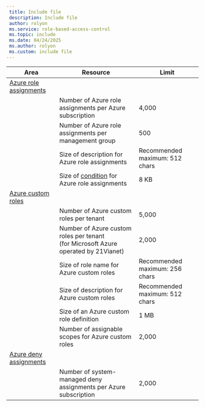 ```yaml
---
 title: Include file
 description: Include file
 author: rolyon
 ms.service: role-based-access-control
 ms.topic: include
 ms.date: 04/24/2025
 ms.author: rolyon
 ms.custom: include file
---
```


| Area | Resource | Limit |
| --- | --- | --- |
| [Azure role assignments](../../articles/role-based-access-control/overview.md) |  |  |
|  | Number of Azure role assignments per Azure subscription | 4,000 |
|  | Number of Azure role assignments per management group | 500 |
|  | Size of description for Azure role assignments | Recommended maximum: 512 chars |
|  | Size of [condition](../../articles/role-based-access-control/conditions-overview.md) for Azure role assignments | 8 KB |
| [Azure custom roles](../../articles/role-based-access-control/custom-roles.md) |  |  |
|  | Number of Azure custom roles per tenant | 5,000 |
|  | Number of Azure custom roles per tenant<br/>(for Microsoft Azure operated by 21Vianet) | 2,000 |
|  | Size of role name for Azure custom roles | Recommended maximum: 256 chars |
|  | Size of description for Azure custom roles | Recommended maximum: 512 chars |
|  | Size of an Azure custom role definition | 1 MB |
|  | Number of assignable scopes for Azure custom roles | 2,000 |
| [Azure deny assignments](../../articles/role-based-access-control/deny-assignments.md) |  |  |
|  | Number of system-managed deny assignments per Azure subscription | 2,000 |
